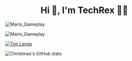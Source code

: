 <h1 align="center">Hi 👋, I'm TechRex 👨‍💻</h1>

![Mario_Gameplay](https://readme-typing-svg.demolab.com/?font=Fira+Code&pause=1000&width=435&lines=console.log(%22Hello%2C%20World%22)&center=true&size=27)

![Mario_Gameplay](https://github.com/erbanku/erbanku/assets/79493862/56f4be91-dcd4-4700-838d-5545ccdbf859)

[![Top Langs](https://github-readme-stats.vercel.app/api/top-langs/?username=TechRex&layout=compact)](https://github.com/Christmas/github-readme-stats)

![Christmas's GitHub stats](https://github-readme-stats.vercel.app/api?username=TechRex&show_icons=true&theme=tokyonight)


